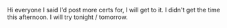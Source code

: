 Hi everyone I said I'd post more certs for, I will get to it.  I didn't get the time this afternoon. I will try tonight / tomorrow.
